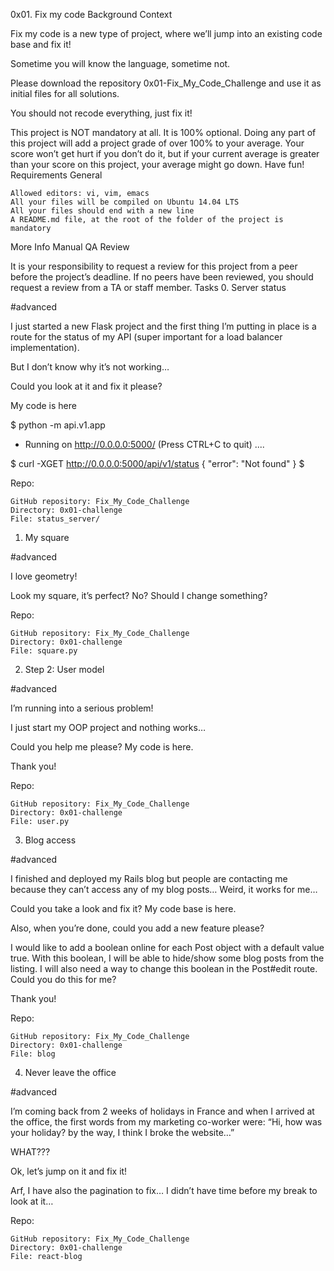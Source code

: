 0x01. Fix my code
Background Context

Fix my code is a new type of project, where we’ll jump into an existing code base and fix it!

Sometime you will know the language, sometime not.

Please download the repository 0x01-Fix_My_Code_Challenge and use it as initial files for all solutions.

You should not recode everything, just fix it!

This project is NOT mandatory at all. It is 100% optional. Doing any part of this project will add a project grade of over 100% to your average. Your score won’t get hurt if you don’t do it, but if your current average is greater than your score on this project, your average might go down. Have fun!
Requirements
General

    Allowed editors: vi, vim, emacs
    All your files will be compiled on Ubuntu 14.04 LTS
    All your files should end with a new line
    A README.md file, at the root of the folder of the project is mandatory

More Info
Manual QA Review

It is your responsibility to request a review for this project from a peer before the project’s deadline. If no peers have been reviewed, you should request a review from a TA or staff member.
Tasks
0. Server status

#advanced

I just started a new Flask project and the first thing I’m putting in place is a route for the status of my API (super important for a load balancer implementation).

But I don’t know why it’s not working…

Could you look at it and fix it please?

My code is here

$ python -m api.v1.app 
 * Running on http://0.0.0.0:5000/ (Press CTRL+C to quit)
....

$ curl -XGET http://0.0.0.0:5000/api/v1/status
{
  "error": "Not found"
}
$

Repo:

    GitHub repository: Fix_My_Code_Challenge
    Directory: 0x01-challenge
    File: status_server/

1. My square

#advanced

I love geometry!

Look my square, it’s perfect? No? Should I change something?

Repo:

    GitHub repository: Fix_My_Code_Challenge
    Directory: 0x01-challenge
    File: square.py

2. Step 2: User model

#advanced

I’m running into a serious problem!

I just start my OOP project and nothing works…

Could you help me please? My code is here.

Thank you!

Repo:

    GitHub repository: Fix_My_Code_Challenge
    Directory: 0x01-challenge
    File: user.py

3. Blog access

#advanced

I finished and deployed my Rails blog but people are contacting me because they can’t access any of my blog posts… Weird, it works for me…

Could you take a look and fix it? My code base is here.

Also, when you’re done, could you add a new feature please?

I would like to add a boolean online for each Post object with a default value true. With this boolean, I will be able to hide/show some blog posts from the listing. I will also need a way to change this boolean in the Post#edit route. Could you do this for me?

Thank you!

Repo:

    GitHub repository: Fix_My_Code_Challenge
    Directory: 0x01-challenge
    File: blog

4. Never leave the office

#advanced

I’m coming back from 2 weeks of holidays in France and when I arrived at the office, the first words from my marketing co-worker were: “Hi, how was your holiday? by the way, I think I broke the website…”

WHAT???

Ok, let’s jump on it and fix it!

Arf, I have also the pagination to fix… I didn’t have time before my break to look at it…

Repo:

    GitHub repository: Fix_My_Code_Challenge
    Directory: 0x01-challenge
    File: react-blog
